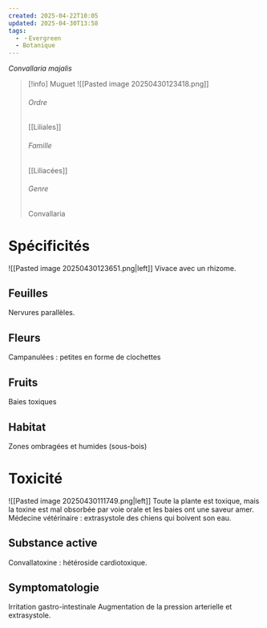 ```yaml
---
created: 2025-04-22T10:05
updated: 2025-04-30T13:58
tags:
  - ・Evergreen
  - Botanique
---
```

*Convallaria majalis*

>[!info] Muguet
> ![[Pasted image 20250430123418.png]]
> ###### Ordre
> [[Liliales]]
> ###### Famille
> [[Liliacées]]
> ###### Genre
> Convallaria

# Spécificités
![[Pasted image 20250430123651.png|left]]
Vivace avec un rhizome.
## Feuilles
Nervures parallèles.
## Fleurs
Campanulées : petites en forme de clochettes
## Fruits
Baies toxiques
## Habitat
Zones ombragées et humides (sous-bois)

# Toxicité
![[Pasted image 20250430111749.png|left]]
Toute la plante est toxique, mais la toxine est mal obsorbée par voie orale et les baies ont une saveur amer.
Médecine vétérinaire : extrasystole des chiens qui boivent son eau.
## Substance active
Convallatoxine : hétéroside cardiotoxique.
## Symptomatologie
Irritation gastro-intestinale
Augmentation de la pression arterielle et extrasystole.
